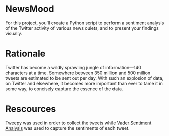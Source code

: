 # NewsMood
For this project, you'll create a Python script to perform a sentiment analysis of the Twitter activity of various news oulets, and to present your findings visually.


# Rationale
Twitter has become a wildly sprawling jungle of information—140 characters at a time. Somewhere between 350 million and 500 million tweets are estimated to be sent out per day. With such an explosion of data, on Twitter and elsewhere, it becomes more important than ever to tame it in some way, to concisely capture the essence of the data.


# Rescources
[Tweepy](http://tweepy.readthedocs.io/en/v3.5.0/) was used in order to collect the tweets while [Vader Sentiment Analysis](https://github.com/cjhutto/vaderSentiment) was used to capture the sentiments of each tweet.  
